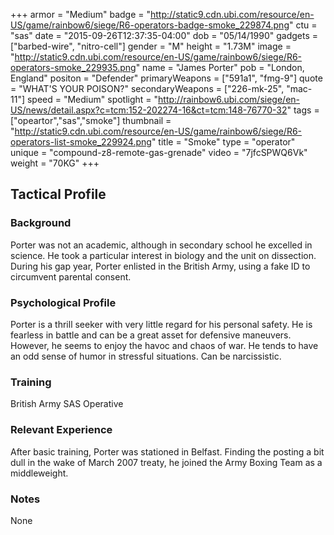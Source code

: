 +++
armor = "Medium"
badge = "http://static9.cdn.ubi.com/resource/en-US/game/rainbow6/siege/R6-operators-badge-smoke_229874.png"
ctu = "sas"
date = "2015-09-26T12:37:35-04:00"
dob = "05/14/1990"
gadgets = ["barbed-wire", "nitro-cell"]
gender = "M"
height = "1.73M"
image = "http://static9.cdn.ubi.com/resource/en-US/game/rainbow6/siege/R6-operators-smoke_229935.png"
name = "James Porter"
pob = "London, England"
positon = "Defender"
primaryWeapons = ["591a1", "fmg-9"]
quote = "WHAT'S YOUR POISON?"
secondaryWeapons = ["226-mk-25", "mac-11"]
speed = "Medium"
spotlight = "http://rainbow6.ubi.com/siege/en-US/news/detail.aspx?c=tcm:152-202274-16&ct=tcm:148-76770-32"
tags = ["opeartor","sas","smoke"]
thumbnail = "http://static9.cdn.ubi.com/resource/en-US/game/rainbow6/siege/R6-operators-list-smoke_229924.png"
title = "Smoke"
type = "operator"
unique = "compound-z8-remote-gas-grenade"
video = "7jfcSPWQ6Vk"
weight = "70KG"
+++

## Tactical Profile

### Background

Porter was not an academic, although in secondary school he excelled in science. He took a particular interest in biology and the unit on dissection. During his gap year, Porter enlisted in the British Army, using a fake ID to circumvent parental consent.

### Psychological Profile

Porter is a thrill seeker with very little regard for his personal safety. He is fearless in battle and can be a great asset for defensive maneuvers. However, he seems to enjoy the havoc and chaos of war. He tends to have an odd sense of humor in stressful situations. Can be narcissistic.

### Training

British Army
SAS Operative

### Relevant Experience

After basic training, Porter was stationed in Belfast. Finding the posting a bit dull in the wake of March 2007 treaty, he joined the Army Boxing Team as a middleweight.

### Notes

None

